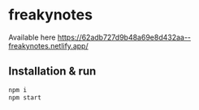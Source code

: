 # freakynotes

Available here https://62adb727d9b48a69e8d432aa--freakynotes.netlify.app/

## Installation & run
```bash
npm i
npm start
```